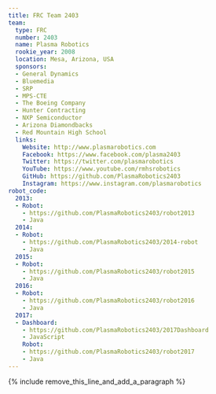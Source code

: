 ```yaml
---
title: FRC Team 2403
team:
  type: FRC
  number: 2403
  name: Plasma Robotics
  rookie_year: 2008
  location: Mesa, Arizona, USA
  sponsors:
  - General Dynamics
  - Bluemedia
  - SRP
  - MPS-CTE
  - The Boeing Company
  - Hunter Contracting
  - NXP Semiconductor
  - Arizona Diamondbacks
  - Red Mountain High School
  links:
    Website: http://www.plasmarobotics.com
    Facebook: https://www.facebook.com/plasma2403
    Twitter: https://twitter.com/plasmarobotics
    YouTube: https://www.youtube.com/rmhsrobotics
    GitHub: https://github.com/PlasmaRobotics2403
    Instagram: https://www.instagram.com/plasmarobotics
robot_code:
  2013:
  - Robot:
    - https://github.com/PlasmaRobotics2403/robot2013
    - Java
  2014:
  - Robot:
    - https://github.com/PlasmaRobotics2403/2014-robot
    - Java
  2015:
  - Robot:
    - https://github.com/PlasmaRobotics2403/robot2015
    - Java
  2016:
  - Robot:
    - https://github.com/PlasmaRobotics2403/robot2016
    - Java
  2017:
  - Dashboard:
    - https://github.com/PlasmaRobotics2403/2017Dashboard
    - JavaScript
    Robot:
    - https://github.com/PlasmaRobotics2403/robot2017
    - Java
---
```


{% include remove_this_line_and_add_a_paragraph %}